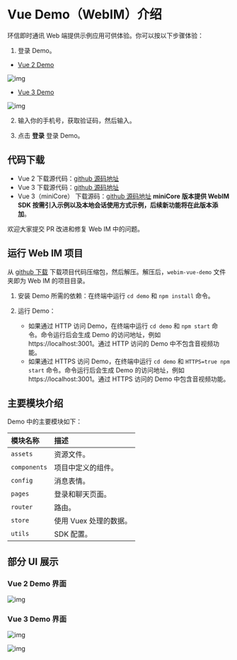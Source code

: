 # Vue Demo（WebIM）介绍

<Toc />

环信即时通讯 Web 端提供示例应用可供体验。你可以按以下步骤体验：

1. 登录 Demo。

- [Vue 2 Demo](https://webim-vue.easemob.com/login)

![img](@static/images/demo/web_vue2_login.png)

- [Vue 3 Demo](https://webim-vue3.easemob.com/login)

![img](@static/images/demo/web_vue3_login.png)

2. 输入你的手机号，获取验证码，然后输入。

3. 点击 **登录** 登录 Demo。

## 代码下载

- Vue 2 下载源代码：[github 源码地址](https://github.com/easemob/webim-vue-demo/tree/dev-4.0)
- Vue 3 下载源代码：[github 源码地址](https://github.com/easemob/webim-vue-demo/tree/demo-vue3)
- Vue 3（miniCore） 下载源码：[github 源码地址](https://github.com/easemob/webim-vue-demo/tree/vue3-miniCore) **miniCore 版本提供 WebIM SDK 按需引入示例以及本地会话使用方式示例，后续新功能将在此版本添加**。

欢迎大家提交 PR 改进和修复 Web IM 中的问题。

## 运行 Web IM 项目

从 [github 下载](https://github.com/easemob/webim-vue-demo/tree/dev-4.0) 下载项目代码压缩包，然后解压。解压后，`webim-vue-demo` 文件夹即为 Web IM 的项目目录。

1. 安装 Demo 所需的依赖：在终端中运行 `cd demo` 和 `npm install` 命令。

2. 运行 Demo：
   - 如果通过 HTTP 访问 Demo，在终端中运行 `cd demo` 和 `npm start` 命令。命令运行后会生成 Demo 的访问地址，例如 https://localhost:3001。通过 HTTP 访问的 Demo 中不包含音视频功能。
   - 如果通过 HTTPS 访问 Demo，在终端中运行 `cd demo` 和 `HTTPS=true npm start` 命令。命令运行后会生成 Demo 的访问地址，例如 https://localhost:3001。通过 HTTPS 访问的 Demo 中包含音视频功能。

## 主要模块介绍

Demo 中的主要模块如下：

| 模块名称     | 描述                   |
| :----------- | :--------------------- |
| `assets`     | 资源文件。             |
| `components` | 项目中定义的组件。     |
| `config`     | 消息表情。             |
| `pages`      | 登录和聊天页面。       |
| `router`     | 路由。                 |
| `store`      | 使用 Vuex 处理的数据。 |
| `utils`      | SDK 配置。             |

## 部分 UI 展示

### Vue 2 Demo 界面

![img](@static/images/web/vue_demo.png)

### Vue 3 Demo 界面

![img](@static/images/web/vue3_home.png)

![img](@static/images/web/vue3_chat.png)
